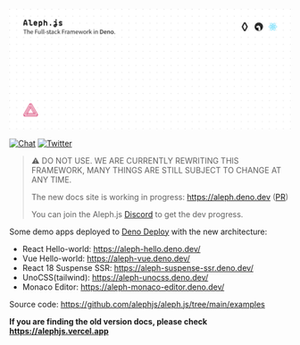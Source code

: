 [![Aleph.js: The Full-stack Framework in Deno.](.github/poster.svg)](https://alephjs.org)

<p>
  <a href="https://discord.gg/pWGdS7sAqD"><img src="https://img.shields.io/discord/775256646821085215?color=%23008181&label=Chat&labelColor=%23111&logo=discord&logoColor=%23aaaaaa" alt="Chat"></a>
  <a href="https://twitter.com/intent/follow?screen_name=alephjs"><img src="https://img.shields.io/twitter/follow/alephjs?style=social" alt="Twitter"></a>
</p>

> ⚠️ DO NOT USE. WE ARE CURRENTLY REWRITING THIS FRAMEWORK, MANY THINGS ARE STILL SUBJECT TO CHANGE AT ANY TIME.
>
> The new docs site is working in progress: https://aleph.deno.dev ([PR](https://github.com/alephjs/alephjs.org/pull/58))
>
> You can join the Aleph.js [Discord](https://discord.com/invite/pWGdS7sAqD) to get the dev progress.

Some demo apps deployed to [Deno Deploy](https://deno.com/deploy) with the new architecture:

- React Hello-world: https://aleph-hello.deno.dev/
- Vue Hello-world: https://aleph-vue.deno.dev/
- React 18 Suspense SSR: https://aleph-suspense-ssr.deno.dev/
- UnoCSS(tailwind): https://aleph-unocss.deno.dev/
- Monaco Editor: https://aleph-monaco-editor.deno.dev/

Source code: https://github.com/alephjs/aleph.js/tree/main/examples

**If you are finding the old version docs, please check https://alephjs.vercel.app**